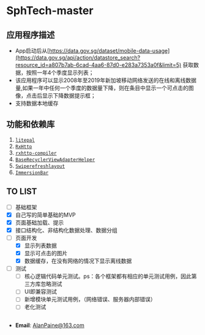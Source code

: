 # SphTech-master
## 应用程序描述

- App启动后从[https://data.gov.sg/dataset/mobile-data-usage](https://data.gov.sg/api/action/datastore_search?resource_id=a807b7ab-6cad-4aa6-87d0-e283a7353a0f&limit=5) 获取数据，按照一年4个季度显示列表；
- 该应用程序可以显示2008年至2019年新加坡移动网络发送的在线和离线数据量,如果一年中任何一个季度的数据量下降，则在条目中显示一个可点击的图像，点击后显示下降数据提示框；
- 支持数据本地缓存

## 功能和依赖库

1. [`litepal`](https://github.com/LitePalFramework/LitePal)
2. [`RxHttp`](https://github.com/liujingxing/okhttp-RxHttp)
3. [`rxhttp-compiler`](https://github.com/liujingxing/okhttp-RxHttp)
4. [`BaseRecyclerViewAdapterHelper`](https://github.com/CymChad/BaseRecyclerViewAdapterHelper)
5. [`Swiperefreshlayout`](https://developer.android.google.cn/jetpack/androidx/releases/swiperefreshlayout?hl=zh-cn)
6. [`ImmersionBar`](https://github.com/gyf-dev/ImmersionBar)

## TO LIST

- [ ]  基础框架
  - [x] 自己写的简单基础的MVP
  - [x] 页面基础加载、提示
  - [x] 接口结构化、非结构化数据处理、数据分组
- [ ] 页面开发
  - [x] 显示列表数据
  - [x] 显示可点击的图片
  - [x] 数据缓存，在没有网络的情况下显示离线数据
- [ ] 测试
  - [ ] 核心逻辑代码单元测试。ps：各个框架都有相应的单元测试用例，因此第三方库忽略测试
  - [ ] UI即兼容测试
  - [ ] 新增模块单元测试用例，（网络错误、服务器内部错误）
  - [ ] 老化测试
## 
* **Email**: <AlanPaine@163.com>  